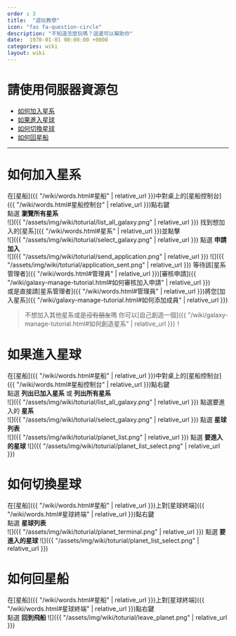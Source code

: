 ```yaml
---
order : 3
title:  "遊玩教學"
icon: "fas fa-question-circle"
description: "不知道怎麼玩嗎？這邊可以幫助你"
date:  1970-01-01 00:00:00 +0000
categories: wiki
layout: wiki
---
```


# 請使用伺服器資源包

- [如何加入星系](#如何加入星系)
- [如果進入星球](#如果進入星球)
- [如何切換星球](#如何切換星球)
- [如何回星船](#如何回星船)
  
---

# 如何加入星系

在[星船]({{ "/wiki/words.html#星船" | relative_url }})中對桌上的[星船控制台]({{ "/wiki/words.html#星船控制台" | relative_url }})點右鍵  
點選 **瀏覽所有星系**  
![]({{ "/assets/img/wiki/toturial/list_all_galaxy.png" | relative_url }})
找到想加入的[星系]({{ "/wiki/words.html#星系" | relative_url }})並點擊  
![]({{ "/assets/img/wiki/toturial/select_galaxy.png" | relative_url }})
點選 **申請加入**  
![]({{ "/assets/img/wiki/toturial/send_application.png" | relative_url }})
![]({{ "/assets/img/wiki/toturial/application_sent.png" | relative_url }})
等待該[星系管理者]({{ "/wiki/words.html#管理員" | relative_url }})[審核申請]({{ "/wiki/galaxy-manage-tutorial.html#如何審核加入申請" | relative_url }})  
或是直接請[星系管理者]({{ "/wiki/words.html#管理員" | relative_url }})將您[加入星系]({{ "/wiki/galaxy-manage-tutorial.html#如何添加成員" | relative_url }})

> 不想加入其他星系或是~~沒有朋友~~嗎 你可以[自己創造一個]({{ "/wiki/galaxy-manage-tutorial.html#如何創造星系" | relative_url }})！

# 如果進入星球

在[星船]({{ "/wiki/words.html#星船" | relative_url }})中對桌上的[星船控制台]({{ "/wiki/words.html#星船控制台" | relative_url }})點右鍵  
點選 **列出已加入星系** 或 **列出所有星系**  
![]({{ "/assets/img/wiki/toturial/list_all_galaxy.png" | relative_url }})
點選要進入的 **星系**  
![]({{ "/assets/img/wiki/toturial/select_galaxy.png" | relative_url }})
點選 **星球列表**  
![]({{ "/assets/img/wiki/toturial/planet_list.png" | relative_url }})
點選 **要進入的星球**
![]({{ "/assets/img/wiki/toturial/planet_list_select.png" | relative_url }})

# 如何切換星球

在[星船]({{ "/wiki/words.html#星船" | relative_url }})上對[星球終端]({{ "/wiki/words.html#星球終端" | relative_url }})點右鍵  
點選 **星球列表**  
![]({{ "/assets/img/wiki/toturial/planet_terminal.png" | relative_url }})
點選 **要進入的星球**
![]({{ "/assets/img/wiki/toturial/planet_list_select.png" | relative_url }})

# 如何回星船

在[星船]({{ "/wiki/words.html#星船" | relative_url }})上對[星球終端]({{ "/wiki/words.html#星球終端" | relative_url }})點右鍵  
點選 **回到飛船**
![]({{ "/assets/img/wiki/toturial/leave_planet.png" | relative_url }})
